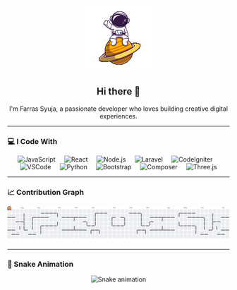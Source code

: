 <p align="center">
  <img src="gif.gif" width="150" alt="Profile Animation" />
</p>

<h2 align="center">Hi there 👋</h2>
<p align="center">I'm Farras Syuja, a passionate developer who loves building creative digital experiences.</p>

---

### 💻 I Code With

<p align="center">
  <img src="https://cdn.jsdelivr.net/gh/devicons/devicon/icons/javascript/javascript-original.svg" height="40" alt="JavaScript" />
  <img width="12" />
  <img src="https://cdn.jsdelivr.net/gh/devicons/devicon/icons/react/react-original.svg" height="40" alt="React" />
  <img width="12" />
  <img src="https://cdn.jsdelivr.net/gh/devicons/devicon/icons/nodejs/nodejs-original.svg" height="40" alt="Node.js" />
  <img width="12" />
  <img src="https://cdn.jsdelivr.net/gh/devicons/devicon/icons/laravel/laravel-original.svg" height="40" alt="Laravel" />
  <img width="12" />
  <img src="https://cdn.jsdelivr.net/gh/devicons/devicon/icons/codeigniter/codeigniter-plain.svg" height="40" alt="CodeIgniter" />
  <img width="12" />
  <img src="https://cdn.jsdelivr.net/gh/devicons/devicon/icons/vscode/vscode-original.svg" height="40" alt="VSCode" />
  <img width="12" />
  <img src="https://cdn.jsdelivr.net/gh/devicons/devicon/icons/python/python-original.svg" height="40" alt="Python" />
  <img width="12" />
  <img src="https://cdn.jsdelivr.net/gh/devicons/devicon/icons/bootstrap/bootstrap-original.svg" height="40" alt="Bootstrap" />
  <img width="12" />
  <img src="https://cdn.jsdelivr.net/gh/devicons/devicon/icons/composer/composer-original.svg" height="40" alt="Composer" />
  <img width="12" />
  <img src="https://cdn.jsdelivr.net/gh/devicons/devicon/icons/threejs/threejs-original.svg" height="40" alt="Three.js" />
</p>

---

### 📈 Contribution Graph

<p align="center">
  <picture>
    <source media="(prefers-color-scheme: dark)" srcset="https://raw.githubusercontent.com/Syujaaa/Syujaaa/output/pacman-contribution-graph-dark.svg">
    <source media="(prefers-color-scheme: light)" srcset="https://raw.githubusercontent.com/Syujaaa/Syujaaa/output/pacman-contribution-graph.svg">
    <img alt="Pacman contribution graph" src="https://raw.githubusercontent.com/Syujaaa/Syujaaa/output/pacman-contribution-graph.svg">
  </picture>
</p>

---

### 🐍 Snake Animation

<p align="center">
  <img src="https://raw.githubusercontent.com/Syujaaa/Syujaaa/output/snake.svg" alt="Snake animation" />
</p>
